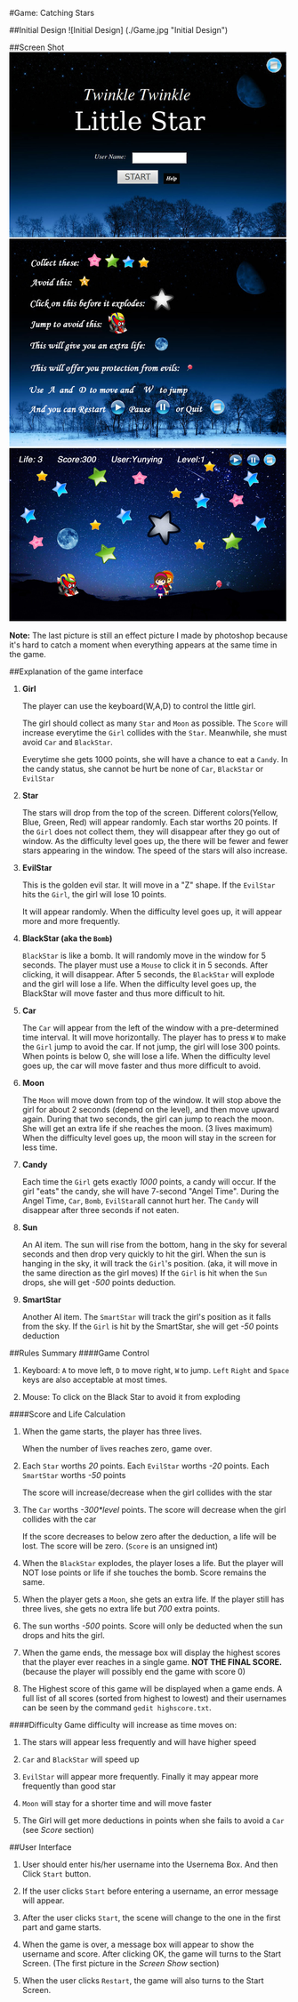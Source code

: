 #Game: Catching Stars

##Initial Design
![Initial Design] (./Game.jpg "Initial Design")

##Screen Shot
![Final Game](./myGame.jpg "Final Game")

**Note:** The last picture is still an effect picture I made by photoshop because it's hard
	      to catch a moment when everything appears at the same time in the game.

##Explanation of the game interface
1.  **Girl**

	The player can use the keyboard(W,A,D) to control the little girl.
	
	The girl should collect as many `Star` and `Moon` as possible. The `Score` will increase everytime the `Girl` collides with the `Star`.
	Meanwhile, she must avoid `Car` and `BlackStar`.
	
	Everytime she gets 1000 points, she will have a chance to eat a `Candy`.
	In the candy status, she cannot be hurt be none of `Car`, `BlackStar` or `EvilStar`

2.  **Star**

	The stars will drop from the top of the screen.
	Different colors(Yellow, Blue, Green, Red) will appear randomly.
	Each star worths 20 points.
	If the `Girl` does not collect them, they will disappear after they go out of window.
	As the difficulty level goes up, the there will be fewer and fewer stars appearing in the window.
	The speed of the stars will also increase.

3. **EvilStar**

    This is the golden evil star.
    It will move in a "Z" shape.
    If the `EvilStar` hits the `Girl`, the girl will lose 10 points.
    
    It will appear randomly. When the difficulty level goes up, it will appear more and more frequently.

3. **BlackStar (aka the `Bomb`)**

	`BlackStar` is like a bomb.
	It will randomly move in the window for 5 seconds. 
	The player must use a `Mouse` to click it in 5 seconds. After clicking, it will disappear.
	After 5 seconds, the `BlackStar` will explode and the girl will lose a life.
	When the difficulty level goes up, the BlackStar will move faster and thus more difficult to hit.

4. **Car**

	The `Car` will appear from the left of the window with a pre-determined time interval.
	It will move horizontally. The player has to press `W` to make the `Girl` jump to avoid the car.
	If not jump, the girl will lose 300 points.
	When points is below 0, she will lose a life.
	When the difficulty level goes up, the car will move faster and thus more difficult to avoid.

5. **Moon**

	The `Moon` will move down from top of the window.
	It will stop above the girl for about 2 seconds (depend on the level), and then move upward again.
	During that two seconds, the girl can jump to reach the moon.
	She will get an extra life if she reaches the moon. (3 lives maximum)
	When the difficulty level goes up, the moon will stay in the screen for less time.

6. **Candy**

    Each time the `Girl` gets exactly _1000_ points, a candy will occur.
    If the girl "eats" the candy, she will have 7-second "Angel Time". During the Angel Time, 
    `Car`, `Bomb`, `EvilStar`all cannot hurt her.
    The `Candy` will disappear after three seconds if not eaten.
    
7. **Sun**
	
	An AI item.
	The sun will rise from the bottom, hang in the sky for several seconds and then drop very quickly to hit the girl.
	When the sun is hanging in the sky, it will track the `Girl`'s position.
	(aka, it will move in the same direction as the girl moves)
	If the `Girl` is hit when the `Sun` drops, she will get _-500_ points deduction.

8. **SmartStar**
	
	Another AI item.
	The `SmartStar` will track the girl's position as it falls from the sky.
	If the `Girl` is hit by the SmartStar, she will get _-50_ points deduction

##Rules Summary
####Game Control
1. Keyboard: `A` to move left, `D` to move right, `W` to jump. 
			 `Left` `Right` and `Space` keys are also acceptable at most times.

2. Mouse: To click on the Black Star to avoid it from exploding

####Score and Life Calculation
1. When the game starts, the player has three lives.

   When the number of lives reaches zero, game over.

2. Each `Star` worths _20_ points. Each `EvilStar` worths _-20_ points. Each `SmartStar` worths _-50_ points

   The score will increase/decrease when the girl collides with the star

3. The `Car` worths _-300*level_ points. 
   The score will decrease when the girl collides with the car
   
   If the score decreases to below zero after the deduction, a life will be lost.
   The score will be zero. (`Score` is an unsigned int)

4. When the `BlackStar` explodes, the player loses a life. But the player will NOT lose points or life if she touches the bomb.
   Score remains the same.

5. When the player gets a `Moon`, she gets an extra life.
   If the player still has three lives, she gets no extra life but _700_ extra points.

6. The sun worths _-500_ points. Score will only be deducted when the sun drops and hits the girl.

7. When the game ends, the message box will display the highest scores that the player ever reaches 
   in a single game. **NOT THE FINAL SCORE.** (because the player will possibly end the game with score 0)

8. The Highest score of this game will be displayed when a game ends.
   A full list of all scores (sorted from highest to lowest) and their usernames can be seen by 
   the command `gedit highscore.txt`.

####Difficulty
Game difficulty will increase as time moves on:

1. The stars will appear less frequently and will have higher speed

2. `Car` and `BlackStar` will speed up

3. `EvilStar` will appear more frequently. Finally it may appear more frequently than good star

4. `Moon` will stay for a shorter time and will move faster

5. The Girl will get more deductions in points when she fails to avoid a `Car` (see _Score_ section)

##User Interface

1. User should enter his/her username into the Usernema Box. And then Click `Start` button.

2. If the user clicks `Start` before entering a username, an error message will appear.

3. After the user clicks `Start`, the scene will change to the one in the first part and game starts.

4. When the game is over, a message box will appear to show the username and score. 
   After clicking OK, the game will turns to the Start Screen. (The first picture in the _Screen Show_ section)

5. When the user clicks `Restart`, the game will also turns to the Start Screen.
	
	
